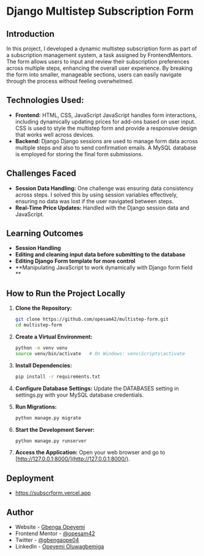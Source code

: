# Django Multistep Subscription Form

## Introduction
In this project, I developed a dynamic multistep subscription form as part of a subscription management system, a task assigned by FrontendMentors. The form allows users to input and review their subscription preferences across multiple steps, enhancing the overall user experience. By breaking the form into smaller, manageable sections, users can easily navigate through the process without feeling overwhelmed. 

## Technologies Used:
- **Frontend:** HTML, CSS, JavaScript
JavaScript handles form interactions, including dynamically updating prices for add-ons based on user input.
CSS is used to style the multistep form and provide a responsive design that works well across devices.
- **Backend:** Django
Django sessions are used to manage form data across multiple steps and also to send confirmation emails.
A MySQL database is employed for storing the final form submissions.

## Challenges Faced
- **Session Data Handling:** One challenge was ensuring data consistency across steps. I solved this by using session variables effectively, ensuring no data was lost if the user navigated between steps.
- **Real-Time Price Updates:**  Handled with the Django session data and JavaScript.

## Learning Outcomes
- **Session Handling**
- **Editing and cleaning input data before submitting to the database**
- **Editing Django Form template for more control**
- **Manipulating JavaScript to work dynamically with Django form field **
## How to Run the Project Locally

1. **Clone the Repository:**
    ```bash
    git clone https://github.com/opesam42/multistep-form.git
    cd multistep-form
    ```

2. **Create a Virtual Environment:**
    ```bash
    python -m venv venv
    source venv/bin/activate   # On Windows: venv\Scripts\activate
    ```

3. **Install Dependencies:**
    ```bash
    pip install -r requirements.txt
    ```

4. **Configure Database Settings:**
   Update the DATABASES setting in settings.py with your MySQL database credentials.

5. **Run Migrations:**
    ```bash
    python manage.py migrate
    ```

6. **Start the Development Server:**
    ```bash
    python manage.py runserver
    ```

7. **Access the Application:** Open your web browser and go to [http://127.0.0.1:8000/](http://127.0.0.1:8000/).

## Deployment
- https://subscrform.vercel.app
## Author
- Website - [Gbenga Opeyemi](https://gbenga.koyeb.app)
- Frontend Mentor - [@opesam42](https://www.frontendmentor.io/profile/opesam42)
- Twitter - [@gbengaope04](https://www.twitter.com/@gbengaopeyemi04)
- LinkedIn - [Opeyemi Oluwagbemiga](https://linkedin.com/in/opeyemi-oluwagbemiga-2ba61423b)

